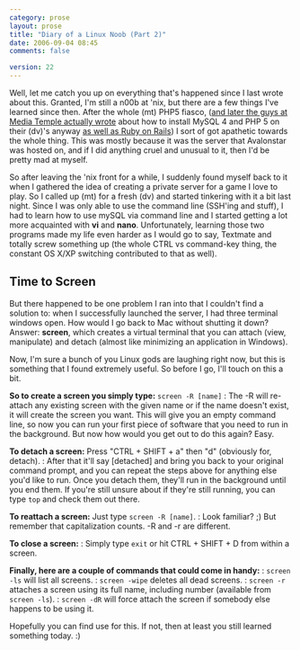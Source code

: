 ```yaml
---
category: prose
layout: prose
title: "Diary of a Linux Noob (Part 2)"
date: 2006-09-04 08:45
comments: false

version: 22
---
```


Well, let me catch you up on everything that's happened since I last wrote about this. Granted, I'm still a n00b at 'nix, but there are a few things I've learned since then. After the whole (mt) PHP5 fiasco, ([and later the guys at Media Temple actually wrote][1] about how to install MySQL 4 and PHP 5 on their (dv)'s anyway [as well as Ruby on Rails][2]) I sort of got apathetic towards the whole thing. This was mostly because it was the server that Avalonstar was hosted on, and if I did anything cruel and unusual to it, then I'd be pretty mad at myself.

So after leaving the 'nix front for a while, I suddenly found myself back to it when I gathered the idea of creating a private server for a game I love to play. So I called up (mt) for a fresh (dv) and started tinkering with it a bit last night. Since I was only able to use the command line (SSH'ing and stuff), I had to learn how to use mySQL via command line and I started getting a lot more acquainted with **vi** and **nano**. Unfortunately, learning those two programs made my life even harder as I would go to say, Textmate and totally screw something up (the whole CTRL vs command-key thing, the constant OS X/XP switching contributed to that as well).

## Time to Screen

But there happened to be one problem I ran into that I couldn't find a solution to: when I successfully launched the server, I had three terminal windows open. How would I go back to Mac without shutting it down? Answer: **screen**, which creates a virtual terminal that you can attach (view, manipulate) and detach (almost like minimizing an application in Windows).

Now, I'm sure a bunch of you Linux gods are laughing right now, but this is something that I found extremely useful. So before I go, I'll touch on this a bit.

**So to create a screen you simply type:** `screen -R [name]`
:   The -R will re-attach any existing screen with the given name or if the name doesn't exist, it will create the screen you want. This will give you an empty command line, so now you can run your first piece of software that you need to run in the background. But now how would you get out to do this again? Easy.

**To detach a screen:** Press "CTRL + SHIFT + a" then "d" (obviously for, detach).
:   After that it'll say [detached] and bring you back to your original command prompt, and you can repeat the steps above for anything else you'd like to run. Once you detach them, they'll run in the background until you end them. If you're still unsure about if they're still running, you can type `top` and check them out there.

**To reattach a screen:** Just type `screen -R [name]`.
:   Look familiar? ;) But remember that capitalization counts. -R and -r are different.

**To close a screen:**
:   Simply type `exit` or hit CTRL + SHIFT + D from within a screen.

**Finally, here are a couple of commands that could come in handy:**
:   `screen -ls` will list all screens.
:   `screen -wipe` deletes all dead screens.
:   `screen -r` attaches a screen using its full name, including number (available from `screen -ls`).
:   `screen -dR` will force attach the screen if somebody else happens to be using it.

Hopefully you can find use for this. If not, then at least you still learned something today. :)

[1]: http://kb.mediatemple.net/article.php?id=127
[2]: http://kb.mediatemple.net/article.php?id=128
